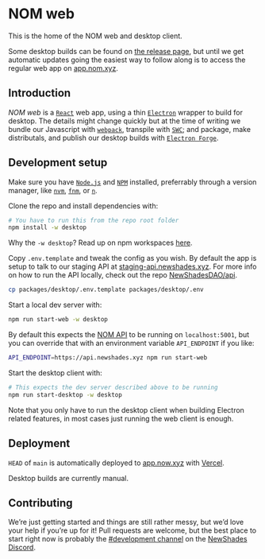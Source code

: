 # NOM web

This is the home of the NOM web and desktop client.

Some desktop builds can be found on [the release page](https://github.com/NewShadesDAO/front/releases), but until we get automatic updates going the easiest way to follow along is to access the regular web app on [app.nom.xyz](https://app.nom.xyz).

## Introduction

_NOM web_ is a [`React`](https://reactjs.org/) web app, using a thin [`Electron`](https://www.electronjs.org/) wrapper to build for desktop. The details might change quickly but at the time of writing we bundle our Javascript with [`webpack`](https://webpack.js.org/), transpile with [`SWC`](https://swc.rs/); and package, make distributals, and publish our desktop builds with [`Electron Forge`](https://www.electronforge.io/).

## Development setup

Make sure you have [`Node.js`](https://nodejs.org/en/) and [`NPM`](https://www.npmjs.com/) installed, preferrably through a version manager, like [`nvm`](https://github.com/nvm-sh/nvm), [`fnm`](https://github.com/Schniz/fnm), or [`n`](https://github.com/tj/n).

Clone the repo and install dependencies with:

```sh
# You have to run this from the repo root folder
npm install -w desktop
```

Why the `-w desktop`? Read up on npm workspaces [here](https://docs.npmjs.com/cli/v8/using-npm/workspaces).

Copy `.env.template` and tweak the config as you wish. By default the app is setup to talk to our staging API at [staging-api.newshades.xyz](https://staging-api.newshades.xyz/). For more info on how to run the API locally, check out the repo [NewShadesDAO/api](https://github.com/obvious-inc/api).

```sh
cp packages/desktop/.env.template packages/desktop/.env
```

Start a local dev server with:

```sh
npm run start-web -w desktop
```

By default this expects the [NOM API](https://github.com/obvious-inc/api) to be running on `localhost:5001`, but you can override that with an environment variable `API_ENDPOINT` if you like:

```sh
API_ENDPOINT=https://api.newshades.xyz npm run start-web
```

Start the desktop client with:

```sh
# This expects the dev server described above to be running
npm run start-desktop -w desktop
```

Note that you only have to run the desktop client when building Electron related features, in most cases just running the web client is enough.

## Deployment

`HEAD` of `main` is automatically deployed to [app.now.xyz](https://app.now.xyz) with [Vercel](https://vercel.com/).

Desktop builds are currently manual.

## Contributing

We’re just getting started and things are still rather messy, but we’d love your help if you’re up for it! Pull requests are welcome, but the best place to start right now is probably the [#development channel](https://discord.com/channels/913721755670040587/929759842682429490) on the [NewShades Discord](https://discord.com/invite/2jy5A5h63H).
